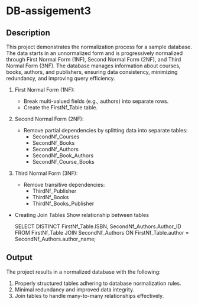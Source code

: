 # DB-assigement3

## Description
This project demonstrates the normalization process for a sample database. The data starts in an unnormalized form and is progressively normalized through First Normal Form (1NF), Second Normal Form (2NF), and Third Normal Form (3NF). The database manages information about courses, books, authors, and publishers, ensuring data consistency, minimizing redundancy, and improving query efficiency.


1. First Normal Form (1NF):
   - Break multi-valued fields (e.g., authors) into separate rows.
   - Create the FirstNf_Table table.

2. Second Normal Form (2NF):
   - Remove partial dependencies by splitting data into separate tables:
     - SecondNf_Courses
     - SecondNf_Books
     - SecondNf_Authors
     - SecondNf_Book_Authors
     - SecondNf_Course_Books

3. Third Normal Form (3NF):
   - Remove transitive dependencies:
     - ThirdNf_Publisher
     - ThirdNf_Books
     - ThirdNf_Books_Publisher

- Creating Join Tables
  Show relationship between tables
   
   SELECT DISTINCT FirstNf_Table.ISBN, SecondNf_Authors.Author_ID
   FROM FirstNf_Table
   JOIN SecondNf_Authors ON FirstNf_Table.author = SecondNf_Authors.author_name;
   

## Output
The project results in a normalized database with the following:
1. Properly structured tables adhering to database normalization rules.
2. Minimal redundancy and improved data integrity.
3. Join tables to handle many-to-many relationships effectively.
